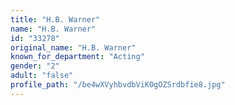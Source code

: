 ```yaml
---
title: "H.B. Warner"
name: "H.B. Warner"
id: "33278"
original_name: "H.B. Warner"
known_for_department: "Acting"
gender: "2"
adult: "false"
profile_path: "/be4wXVyhbvdbViK0gOZSrdbfie8.jpg"
---
```

